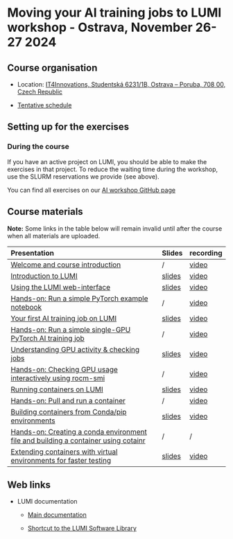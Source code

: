 # Moving your AI training jobs to LUMI workshop - Ostrava, November 26-27 2024

## Course organisation

-   Location: [IT4Innovations, Studentská 6231/1B, Ostrava – Poruba, 708 00, Czech Republic](https://maps.app.goo.gl/HryAYm9wRdSZDpXk9)

-   [Tentative schedule](schedule.md)

<!--
-   [HedgeDoc for questions](https://md.sigma2.no/lumi-ai-workshop-nov24?both)
   
    Questions with longer-term relevance will be incorporated into the pages linked below.
-->

<!-- 
-   There are two Slurm reservations for the course. One for each day:

    -   First day: `AI_workshop` (on the `small-g` Slurm partition)
    -   Second day: `AI_workshop_2` (on the `standard-g` Slurm partition)
-->


## Setting up for the exercises

### During the course

If you have an active project on LUMI, you should be able to make the exercises in that project.
To reduce the waiting time during the workshop, use the SLURM reservations we provide (see above).

You can find all exercises on our [AI workshop GitHub page](https://github.com/Lumi-supercomputer/Getting_Started_with_AI_workshop)


<!--
### After the termination of the course project

Setting up for the exercises is a bit more elaborate now.

-   The containers used in some of the exercises are no longer available in `/scratch/project_465001363/containers`.
    You'll have to replace that directory now with `/appl/local/training/software/ai-20241126`.

    Alternatively you can download the containers as 
    [a tar file](https://462000265.lumidata.eu/ai-20241126/files/ai-20241126-containers.tar)
    and untar in a directory of your choice (and point the scripts to that directory where needed).

-   The exercises as they were during the course are 
    [available as the tag `ai-202411261` in the GitHub repository](https://github.com/Lumi-supercomputer/Getting_Started_with_AI_workshop/tree/ai-202411261). Whereas the repository could simply 
    be cloned during the course, now you have to either:

    -   Download the content of the repository as 
        a [tar file](https://462000265.lumidata.eu/ai-20241126/files/ai-20241126-Getting_Started_with_AI_workshop.tar)
        or [bzip2-compressed tar file](https://462000265.lumidata.eu/ai-20241126/files/ai-20241126-Getting_Started_with_AI_workshop.tar.bz2)
        or [from the GitHub release](https://github.com/Lumi-supercomputer/Getting_Started_with_AI_workshop/releases/tag/ai-202411261)
        where you have a choice of formats,

    -   or clone the repository and then check out the tag `ai-20241126`:

        ```
        git clone https://github.com/Lumi-supercomputer/Getting_Started_with_AI_workshop.git
        cd Getting_Started_with_AI_workshop
        git checkout ai-20241126
        ```

Note also that any reference to a reservation in Slurm has to be removed.

The exercises were thoroughly tested at the time of the course. LUMI is an evolving supercomputer though,
so it is expected that some exercises may fail over time, and modules that need to be loaded, will also
change as at every update we have to drop some versions of the `LUMI` module as the programming environment
is no longer functional. Likewise it is expected that at some point the ROCm driver on the system may
become incompatible with the ROCm versions used in the containers for the course.
-->


## Course materials

**Note:** Some links in the table below will remain invalid until after the course when all
materials are uploaded.

| Presentation | Slides | recording |
|:-------------|:-------|:----------|
| [Welcome and course introduction](extra_00_Course_Introduction.md) | / | [video](extra_00_Course_Introduction.md) |
| [Introduction to LUMI](extra_01_Introduction.md) | [slides](https://462000265.lumidata.eu/ai-20241126/files/LUMI-ai-20241126-01-Lumi_intro.pdf) | [video](extra_01_Introduction.md) |
| [Using the LUMI web-interface](extra_02_Webinterface.md) | [slides](https://462000265.lumidata.eu/ai-20241126/files/LUMI-ai-20241126-02-Using_LUMI_web_UI.pdf) | [video](extra_02_Webinterface.md) |
| [Hands-on: Run a simple PyTorch example notebook](E02_Webinterface.md) | / | [video](E02_Webinterface.md) |
| [Your first AI training job on LUMI](extra_03_FirstJob.md) | [slides](https://462000265.lumidata.eu/ai-20241126/files/LUMI-ai-20241126-03-First_AI_job.pdf) | [video](extra_03_FirstJob.md) |
| [Hands-on: Run a simple single-GPU PyTorch AI training job](E03_FirstJob.md) | / | [video](E03_FirstJob.md) |
| [Understanding GPU activity & checking jobs](extra_04_Workarounds.md) | [slides](https://462000265.lumidata.eu/ai-20241126/files/LUMI-ai-20241126-04-Understanding_GPU_activity.pdf) | [video](extra_04_Workarounds.md) |
| [Hands-on: Checking GPU usage interactively using rocm-smi](E04_Workarounds.md) | / | [video](E04_Workarounds.md) |
| [Running containers on LUMI](extra_05_RunningContainers.md) | [slides](https://462000265.lumidata.eu/ai-20241126/files/LUMI-ai-20241126-05-Running_containers_on_LUMI.pdf) | [video](extra_05_RunningContainers.md) |
| [Hands-on: Pull and run a container](E05_RunningContainers.md) | / | [video](E05_RunningContainers.md) |
| [Building containers from Conda/pip environments](extra_06_BuildingContainers.md) | [slides](https://462000265.lumidata.eu/ai-20241126/files/LUMI-ai-20241126-06-Building_containers_from_conda_pip_environments.pdf) | [video](extra_06_BuildingContainers.md) |
| [Hands-on: Creating a conda environment file and building a container using cotainr](E06_BuildingContainers.md) | / | / |
| [Extending containers with virtual environments for faster testing](extra_07_VirtualEnvironments.md) | [slides](https://462000265.lumidata.eu/ai-20241126/files/LUMI-ai-20241126-07-Extending_containers.pdf) | [video](extra_07_VirtualEnvironments.md) |

<!--
| [Scaling AI training to multiple GPUs](extra_08_MultipleGPUs.md) | [slides](https://462000265.lumidata.eu/ai-20241126/files/LUMI-ai-20241126-08-Scaling_multiple_GPUs.pdf) | [video](extra_08_MultipleGPUs.md) |
| [Hands-on: Converting the PyTorch single GPU AI training job to use all GPUs in a single node via DDP](E08_MultipleGPUs.md) | / | [video](E08_MultipleGPUs.md) |
| [Extreme scale AI](extra_00_ExtremeScale.md) | [slides](https://462000265.lumidata.eu/ai-20241126/files/LUMI-ai-20241126-09-Extreme_scale_AI.pdf) | [video](extra_09_ExtremeScale.md) |
| [Demo/Hands-on: Using multiple nodes](E09_ExtremeScale.md) | / | [video](E09_ExtremeScale.md) |
| [Coupling machine learning with HPC simulation](extra_10_Coupling.md) | [slides](https://462000265.lumidata.eu/ai-20241126/files/LUMI-ai-20241126-10-Coupling_Simulation_and_AI.pdf) | [video](extra_10_Coupling.md) |
-->

## Web links

-   LUMI documentation

    -   [Main documentation](https://docs.lumi-supercomputer.eu/)

    -   [Shortcut to the LUMI Software Library](https://lumi-supercomputer.github.io/LUMI-EasyBuild-docs/)
